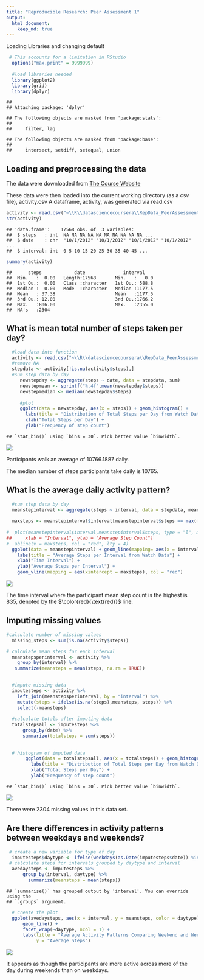 ```yaml
---
title: "Reproducible Research: Peer Assessment 1"
output: 
  html_document:
    keep_md: true
---
```


Loading Libraries and changing default


``` r
 # This accounts for a limitation in RStudio
  options("max.print" = 9999999)
  
  #load libraries needed
  library(ggplot2)
  library(grid)
  library(dplyr)
```

```
## 
## Attaching package: 'dplyr'
```

```
## The following objects are masked from 'package:stats':
## 
##     filter, lag
```

```
## The following objects are masked from 'package:base':
## 
##     intersect, setdiff, setequal, union
```

## Loading and preprocessing the data

The data were downloaded from [The Course Website](https://d396qusza40orc.cloudfront.net/repdata%2Fdata%2Factivity.zip)

These data were then loaded into the current working directory (as a csv file), activity.csv
A dataframe, activity, was generated via read.csv


``` r
activity <- read.csv("~\\R\\datasciencecoursera\\RepData_PeerAssessment1\\activity.csv")
str(activity)
```

```
## 'data.frame':	17568 obs. of  3 variables:
##  $ steps   : int  NA NA NA NA NA NA NA NA NA NA ...
##  $ date    : chr  "10/1/2012" "10/1/2012" "10/1/2012" "10/1/2012" ...
##  $ interval: int  0 5 10 15 20 25 30 35 40 45 ...
```

``` r
summary(activity)
```

```
##      steps            date              interval     
##  Min.   :  0.00   Length:17568       Min.   :   0.0  
##  1st Qu.:  0.00   Class :character   1st Qu.: 588.8  
##  Median :  0.00   Mode  :character   Median :1177.5  
##  Mean   : 37.38                      Mean   :1177.5  
##  3rd Qu.: 12.00                      3rd Qu.:1766.2  
##  Max.   :806.00                      Max.   :2355.0  
##  NA's   :2304
```


## What is mean total number of steps taken per day?


``` r
  #load data into function
  activity <- read.csv("~\\R\\datasciencecoursera\\RepData_PeerAssessment1\\activity.csv")
  #remove NA
  stepdata <- activity[!is.na(activity$steps),]
  #sum step data by day
     newstepday <- aggregate(steps ~ date, data = stepdata, sum)
     newstepmean <- sprintf("%.4f",mean(newstepday$steps))
     newstepmedian <- median(newstepday$steps)
     
     #plot
     ggplot(data = newstepday, aes(x = steps)) + geom_histogram() +
       labs(title = "Distribution of Total Steps per Day from Watch Data") +
       xlab("Total Steps per Day") +
       ylab("Frequency of step count")
```

```
## `stat_bin()` using `bins = 30`. Pick better value `binwidth`.
```

![](PA1_template_files/figure-html/stepsperday-1.png)<!-- -->

Participants walk an average of 10766.1887 daily.

The median number of steps participants take daily is 10765.


## What is the average daily activity pattern?




``` r
  #sum step data by day
  meanstepinterval <- aggregate(steps ~ interval, data = stepdata, mean)
 
  maxsteps <- meanstepinterval$interval[meanstepinterval$steps == max(meanstepinterval$steps)]
  
#  plot(meanstepinterval$interval,meanstepinterval$steps, type = "l", main = "Average Steps per Interval Through Day", 
##     xlab = "Interval", ylab = "Average Step Count")
#  abline(v = maxsteps, col = "red", lty = 4)
  ggplot(data = meanstepinterval) + geom_line(mapping= aes(x = interval, y = steps)) +
    labs(title = "Average Steps per Interval from Watch Data") +
    xlab("Time Interval") +
    ylab("Average Steps per Interval") +
    geom_vline(mapping = aes(xintercept = maxsteps), col = "red")
```

![](PA1_template_files/figure-html/steppattern-1.png)<!-- -->
  
 
  The time interval where the participant mean step count is the highest is 835, denoted by the $\color{red}{\text{red}}$ line.


## Imputing missing values

``` r
#calculate number of missing values
  missing_steps <- sum(is.na(activity$steps))

# calculate mean steps for each interval
  meanstepsperinterval <- activity %>%
    group_by(interval) %>%
   summarize(meansteps = mean(steps, na.rm = TRUE))
 

  #impute missing data
  imputesteps <- activity %>%
    left_join(meanstepsperinterval, by = "interval") %>%
    mutate(steps = ifelse(is.na(steps),meansteps, steps)) %>%
    select(-meansteps)
  
  #calculate totals after imputing data  
  totalstepsall <- imputesteps %>%
      group_by(date) %>%
      summarize(totalsteps = sum(steps))
                 
  
  # histogram of imputed data
       ggplot(data = totalstepsall, aes(x = totalsteps)) + geom_histogram() +
         labs(title = "Distribution of Total Steps per Day from Watch Data after Imputation") +
         xlab("Total Steps per Day") +
         ylab("Frequency of step count")
```

```
## `stat_bin()` using `bins = 30`. Pick better value `binwidth`.
```

![](PA1_template_files/figure-html/unnamed-chunk-3-1.png)<!-- -->

There were 2304 missing values in this data set.

## Are there differences in activity patterns between weekdays and weekends?


``` r
 # create a new variable for type of day
  imputesteps$daytype <- ifelse(weekdays(as.Date(imputesteps$date)) %in% c("Saturday", "Sunday"), "weekend", "weekday")
 # calculate steps for intervals grouped by daytype and interval
  avedaysteps <- imputesteps %>%
      group_by(interval, daytype) %>%
        summarize(meansteps = mean(steps))
```

```
## `summarise()` has grouped output by 'interval'. You can override using the
## `.groups` argument.
```

``` r
  # create the plot
  ggplot(avedaysteps, aes(x = interval, y = meansteps, color = daytype)) +
      geom_line() +
      facet_wrap(~daytype, ncol = 1) +
      labs(title = "Average Activity Patterns Comparing Weekend and Weekday", x = "five-minute intervals",
           y = "Average Steps") 
```

![](PA1_template_files/figure-html/partofweek-1.png)<!-- -->

It appears as though the participants are more active across more of the day during weekends than on weekdays.


 
